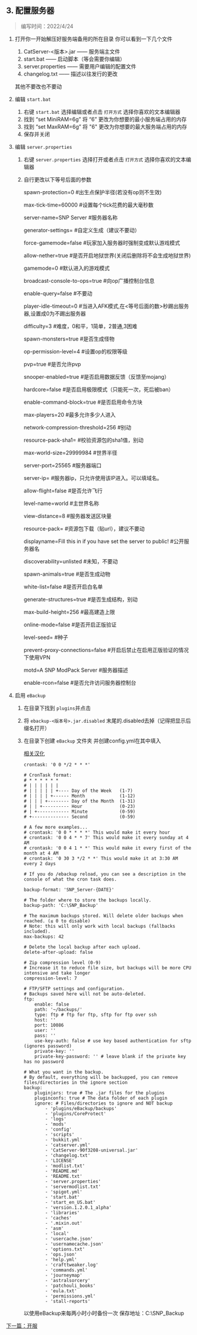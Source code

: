 ## 3. 配置服务器
> 编写时间：2022/4/24

1. 打开你一开始解压好服务端备用的所在目录
   你可以看到一下几个文件
   1. CatServer-<版本>.jar —— 服务端主文件
   2. start.bat —— 启动脚本（等会需要你编辑）
   3. server.properties —— 需要用户编辑的配置文件
   4. changelog.txt —— 描述以往发行的更改
   
   其他不要改也不要动
2. 编辑 `start.bat`
   1. 右键 `start.bat` 选择编辑或者点击 `打开方式` 选择你喜欢的文本编辑器
   2. 找到 “set MiniRAM=6g” 将 “6” 更改为你想要的最小服务端占用的内存
   3. 找到 “set MaxRAM=6g” 将 "6" 更改为你想要的最大服务端占用的内存
   4. 保存并关闭
3. 编辑 `server.properties` 
   1. 右键 `server.properties` 选择打开或者点击 `打开方式` 选择你喜欢的文本编辑器
   2. 自行更改以下等号后面的参数
      
      spawn-protection=0
      #出生点保护半径(若没有op则不生效) 
      
      max-tick-time=60000
      #设置每个tick花费的最大毫秒数
      
      server-name=SNP Server
      #服务器名称
      
      generator-settings=
      #自定义生成（建议不要动）
      
      force-gamemode=false
      #玩家加入服务器时强制变成默认游戏模式 
      
      allow-nether=true
      #是否开启地狱世界(关闭后删除将不会生成地狱世界)
      
      gamemode=0
      #默认进入的游戏模式
      
      broadcast-console-to-ops=true
      #向op广播控制台信息
      
      enable-query=false
      #不要动
      
      player-idle-timeout=0
      #当进入AFK模式,在<等号后面的数>秒踢出服务器,设置成0为不踢出服务器
      
      difficulty=3
      #难度，0和平，1简单，2普通,3困难
      
      spawn-monsters=true
      #是否生成怪物
      
      op-permission-level=4
      #设置op的权限等级
      
      pvp=true
      #是否允许pvp
      
      snooper-enabled=true
      #是否启用数据反馈（反馈至mojang）
      
      hardcore=false
      #是否启用极限模式（只能死一次，死后被ban）
      
      enable-command-block=true
      #是否启用命令方块
      
      max-players=20
      #最多允许多少人进入
      
      network-compression-threshold=256
      #别动
      
      resource-pack-sha1=
      #校验资源包的sha1值，别动
      
      max-world-size=29999984
      #世界半径
      
      server-port=25565
      #服务器端口
      
      server-ip=
      #服务器ip，只允许使用该IP进入。可以填域名。
      
      allow-flight=false
      #是否允许飞行
      
      level-name=world
      #主世界名称
      
      view-distance=8
      #服务器发送区块量
      
      resource-pack=
      #资源包下载（贴url），建议不要动
      
      displayname=Fill this in if you have set the server to public\!
      #公开服务器名
      
      discoverability=unlisted
      #未知，不要动
      
      spawn-animals=true
      #是否生成动物
      
      white-list=false
      #是否开启白名单
      
      generate-structures=true
      #是否生成结构，别动
      
      max-build-height=256
      #最高建造上限
      
      online-mode=false
      #是否开启正版验证
      
      level-seed=
      #种子
      
      prevent-proxy-connections=false
      #开启后禁止在启用正版验证的情况下使用VPN
      
      motd=A SNP ModPack Server
      #服务器描述
      
      enable-rcon=false
      #是否允许访问服务器控制台

4. 启用 `eBackup` 
   1. 在目录下找到 `plugins`并点击
   2. 将 `ebackup-<版本号>.jar.disabled` 末尾的.disabled去掉（记得把显示后缀名打开）
   3. 在目录下创建 `eBackup` 文件夹 并创建config.yml在其中填入
      
      [相关汉化](https://www.mcbbs.net/thread-957949-1-1.html)
      
      ```
      crontask: '0 0 */2 * * *' 
      
      # CronTask format:
      # * * * * * *
      # | | | | | |
      # | | | | | +---- Day of the Week   (1-7)
      # | | | | +------ Month             (1-12)
      # | | | +-------- Day of the Month  (1-31)
      # | | +---------- Hour              (0-23)
      # | +------------ Minute            (0-59)
      # +-------------- Second            (0-59)
      
      # A few more examples...
      # crontask: '0 0 * * * *' This would make it every hour
      # crontask: '0 0 4 * * 7' This would make it every sunday at 4 AM
      # crontask: '0 0 4 1 * *' This would make it every first of the month at 4 AM
      # crontask: '0 30 3 */2 * *' This would make it at 3:30 AM every 2 days
      
      # If you do /ebackup reload, you can see a description in the console of what the cron task does.
      
      backup-format: 'SNP_Server-{DATE}'
      
      # The folder where to store the backups locally.
      backup-path: 'C:\SNP_Backup'
      
      # The maximum backups stored. Will delete older backups when reached. (≤ 0 to disable)
      # Note: this will only work with local backups (fallbacks included).
      max-backups: 42
      
      # Delete the local backup after each upload.
      delete-after-upload: false
      
      # Zip compression level (0-9)
      # Increase it to reduce file size, but backups will be more CPU intensive and take longer
      compression-level: 7
      
      # FTP/SFTP settings and configuration.
      # Backups saved here will not be auto-deleted.
      ftp:
          enable: false
          path: '~/backups/'
          type: ftp # ftp for ftp, sftp for ftp over ssh
          host: ''
          port: 10086
          user: ''
          pass: ''
          use-key-auth: false # use key based authentication for sftp (ignores password)
          private-key: ''
          private-key-password: '' # leave blank if the private key has no password
      
      # What you want in the backup.
      # By default, everything will be backupped, you can remove files/directories in the ignore section
      backup:
          pluginjars: true # The .jar files for the plugins
          pluginconfs: true # The data folder of each plugin
          ignore: # Files/directories to ignore and NOT backup
              - 'plugins/eBackup/backups'
              - 'plugins/CoreProtect'
              - 'logs'
              - 'mods'
              - 'config'
              - 'scripts'
              - 'bukkit.yml'
              - 'catserver.yml'
              - 'CatServer-90f3208-universal.jar'
              - 'changelog.txt'
              - 'LICENSE'
              - 'modlist.txt'
              - 'README.md'
              - 'README.txt'
              - 'server.properties'
              - 'servermodlist.txt'
              - 'spigot.yml'
              - 'start.bat'
              - 'start_en_US.bat'
              - 'version.1.2.0.1_alpha'
              - 'libraries'
              - 'caches'
              - '.mixin.out'
              - 'asm'
              - 'local'
              - 'usercache.json'
              - 'usernamecache.json'
              - 'options.txt'
              - 'ops.json'
              - 'help.yml'
              - 'crafttweaker.log'
              - 'commands.yml'
              - 'journeymap'
              - 'astralsorcery'
              - 'patchouli_books'
              - 'eula.txt'
              - 'permissions.yml'
              - 'stall-reports'
      ```
      以使用eBackup来每两小时小时备份一次
      保存地址：C:\SNP_Backup
      
[下一篇：开服](./3.开服.md)
